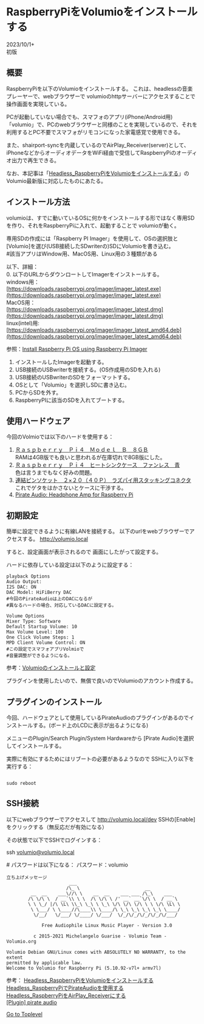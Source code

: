     
# RaspberryPiをVolumioをインストールする  

2023/10/1+  
初版    
  
## 概要
RaspberryPiを以下のVolumioをインストールする。
これは、headlessの音楽プレーヤーで、webブラウザーで volumioのhttpサーバーにアクセスすることで操作画面を実現している。  

PCが起動していない場合でも、スマフォのアプリ(iPhone/Android用)「volumio」で、PCのwebブラウザーと同様のことを実現しているので、それを利用するとPC不要でスマフォがリモコンになった家電感覚で使用できる。  

また、shairport-syncを内蔵しているのでAirPlay_Receiver(server)として、 iPhoneなどからオーディオデータをWiFi経由で受信してRaspberryPiのオーディオ出力で再生できる。  

なお、本記事は「[Headless_RaspberryPiをVolumioをインストールする](https://beta-notes.way-nifty.com/blog/2020/11/post-11c7cc.html)」のVolumio最新版に対応したものにあたる。 

## インストール方法
volumioは、すでに動いているOSに何かをインストールする形ではなく専用SDを作り、それをRaspberryPiに入れて、起動することで volumioが動く。

専用SDの作成には「Raspberry PI Imager」を使用して、OSの選択肢と[Volumio]を選び(USB接続したSDwriterの)SDにVolumioを書き込む。  
\#該当アプリはWindow用、MacOS用、Linux用の３種類がある  

以下、詳細：  
0. 以下のURLからダウンロートしてImagerをインストールする。  
windows用：    
[https://downloads.raspberrypi.org/imager/imager_latest.exe](https://downloads.raspberrypi.org/imager/imager_latest.exe)  
MacOS用：  
[https://downloads.raspberrypi.org/imager/imager_latest.dmg](https://downloads.raspberrypi.org/imager/imager_latest.dmg)  
linux(intel)用:  
[https://downloads.raspberrypi.org/imager/imager_latest_amd64.deb](https://downloads.raspberrypi.org/imager/imager_latest_amd64.deb)  

参照：[Install Raspberry Pi OS using Raspberry Pi Imager](https://www.raspberrypi.com/software/)  

1. インストールしたImagerを起動する。
1. USB接続のUSBwriterを接続する。(OS作成用のSDを入れる)
1. USB接続のUSBwriterのSDをフォーマットする。  
1. OSとして「Volumio」を選択しSDに書き込む。
1. PCからSDを外す。
1. RaspberryPIに該当のSDを入れてブートする。

## 使用ハードウェア
今回のVolmioでは以下のハードを使用する：  

1. [Ｒａｓｐｂｅｒｒｙ　Ｐｉ４　Ｍｏｄｅｌ　Ｂ　８ＧＢ](https://akizukidenshi.com/catalog/g/gM-15359/)  
 RAMは4GB版でも良いと思われるが在庫切れで8GB版にした。
1. [Ｒａｓｐｂｅｒｒｙ　Ｐｉ４　ヒートシンクケース　ファンレス　青](https://akizukidenshi.com/catalog/g/gP-16424/)    
色は言うまでもなく好みの問題。
1. [連結ピンソケット　２×２０（４０Ｐ）　ラズパイ用スタッキングコネクタ](https://akizukidenshi.com/catalog/g/gC-10702/)  
これでゲタをはかさないとケースに干渉する。
1. [Pirate Audio: Headphone Amp for Raspberry Pi](https://shop.pimoroni.com/products/pirate-audio-headphone-amp?variant=31189750480979)  

## 初期設定

簡単に設定できるように有線LANを接続する。
以下のurlをwebブラウザーでアクセスする。
http://volumio.local

すると、設定画面が表示されるので 
画面にしたがって設定する。

ハードに依存している設定は以下のように設定する：  
```
playback Options
Audio Output:
I2S DAC: ON
DAC Model: HiFiBerry DAC
#今回のPirateAudioは上のDACになるが
#異なるハードの場合、対応しているDACに設定する。

Volume Options
Mixer Type: Software
Default Startup Volume: 10
Max Volume Level: 100
One Click Volume Steps: 1
MPD Client Volume Control: ON
#この設定でスマフォアプリVolmioで
#音量調整ができるようになる。

```
参考：[Volumioのインストールと設定](https://www.openaudiolab.com/settingvolumio/jp/)  

プラグインを使用したいので、無償で良いのでVolumioのアカウント作成する。

## プラグインのインストール
今回、ハードウェアとして使用しているPirateAudioのプラグインがあるのでインストールする。(ボード上のLCDに表示が出るようになる)


メニューのPlugin/Search Plugin/System Hardwareから
[Pirate Audio]を選択してインストールする。

実際に有効にするためにはリブートの必要があるようなので
SSHに入り以下を実行する：  

```

sudo reboot
```


## SSH接続

以下にwebブラウザーでアクセスして
http://volumio.local/dev
SSHの[Enable]をクリックする（無反応だが有効になる）

その状態で以下でSSHでログインする：

ssh volumio@volumio.local

\# パスワードは以下になる：
パスワード：volumio

```
立ち上げメッセージ
                       ___
                      /\_ \                        __
         __  __    ___\//\ \    __  __    ___ ___ /\_\    ___
        /\ \/\ \  / __`\\ \ \  /\ \/\ \ /' __` __`\/\ \  / __`\
        \ \ \_/ |/\ \L\ \\_\ \_\ \ \_\ \/\ \/\ \/\ \ \ \/\ \L\ \
         \ \___/ \ \____//\____\\ \____/\ \_\ \_\ \_\ \_\ \____/
          \/__/   \/___/ \/____/ \/___/  \/_/\/_/\/_/\/_/\/___/

             Free Audiophile Linux Music Player - Version 3.0

          c 2015-2021 Michelangelo Guarise - Volumio Team - Volumio.org

Volumio Debian GNU/Linux comes with ABSOLUTELY NO WARRANTY, to the extent
permitted by applicable law.
Welcome to Volumio for Raspberry Pi (5.10.92-v7l+ armv7l)

```

参考：
[Headless_RaspberryPiをVolumioをインストールする](https://beta-notes.way-nifty.com/blog/2020/11/post-11c7cc.html) 
[Headless_RaspberryPiでPirateAudioを使用する](https://beta-notes.way-nifty.com/blog/2020/11/post-896215.html)  
[Headless_RaspberryPiをAirPlay_Receiverにする](https://beta-notes.way-nifty.com/blog/2020/11/post-1051ee.html)  
[[Plugin] pirate audio](https://community.volumio.com/t/plugin-pirate-audio/44336)  

[Go to Toplevel](https://xshigee.github.io/web0/)  


